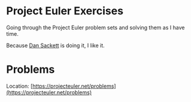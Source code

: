 # Project Euler Exercises

Going through the Project Euler problem sets and solving them as I have time.

Because [Dan Sackett](https://github.com/dansackett) is doing it, I like it.

# Problems

Location: [https://projecteuler.net/problems](https://projecteuler.net/problems)
